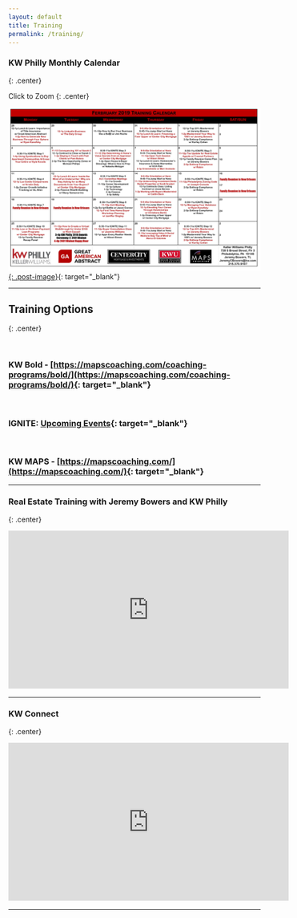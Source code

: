 ```yaml
---
layout: default
title: Training
permalink: /training/
---
```


### KW Philly Monthly Calendar
{: .center}

Click to Zoom
{: .center}

[![](/uploads/february-2019-kw-philly-calendar.jpg){: .post-image}](/uploads/february-2019-kw-philly-calendar.jpg){: target="_blank"}

---

## Training Options
{: .center}

&nbsp;

### **KW Bold** -&nbsp;[https://mapscoaching.com/coaching-programs/bold/](https://mapscoaching.com/coaching-programs/bold/){: target="_blank"}

&nbsp;

### **IGNITE**: [Upcoming Events](https://www.eventbrite.com/e/ignite-skills-to-spark-a-real-estate-career-tickets-54972517279){: target="_blank"}

&nbsp;

### **KW MAPS** -&nbsp;[https://mapscoaching.com/](https://mapscoaching.com/){: target="_blank"}


---

### Real Estate Training with Jeremy Bowers and KW Philly
{: .center}

<iframe width="560" height="315" src="https://www.youtube.com/embed/jRzduzaheek" frameborder="0" allow="accelerometer; autoplay; encrypted-media; gyroscope; picture-in-picture" allowfullscreen=""></iframe>

---

### KW Connect
{: .center}

<iframe width="560" height="315" src="https://www.youtube.com/embed/CZbv9z0hz3E" frameborder="0" allow="accelerometer; autoplay; encrypted-media; gyroscope; picture-in-picture" allowfullscreen=""></iframe>

---
